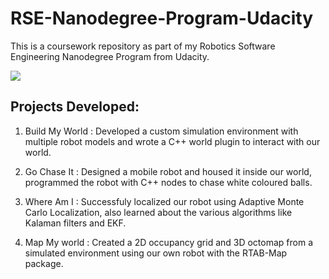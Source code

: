 # RSE-Nanodegree-Program-Udacity
This is a coursework repository as part of my Robotics Software Engineering Nanodegree Program from Udacity.

![](https://www.udacity.com/blog/wp-content/uploads/2019/01/RoboticsOpen_Twitter_1200x675.jpg.webp)

## Projects Developed: 

1. Build My World : Developed a custom simulation environment with multiple robot models and wrote a C++ world plugin to interact with our world.

2. Go Chase It : Designed a mobile robot and housed it inside our world, programmed the robot with C++ nodes to chase white coloured balls.

3. Where Am I :  Successfuly localized our robot using Adaptive Monte Carlo Localization, also learned about the various algorithms like Kalaman filters and EKF.

4. Map My world : Created a 2D occupancy grid and 3D octomap from a simulated environment using our own robot with the RTAB-Map package.
